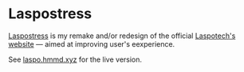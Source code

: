 # Laspostress

[Laspostress](https://laspostress.hmmd.xyz) is my remake and/or redesign of the official [Laspotech&#39;s website](https://www.mylaspotech.edu.ng) &mdash; aimed at improving user's eexperience.

See [laspo.hmmd.xyz](https://laspostress.hmmd.xyz) for the live version.

